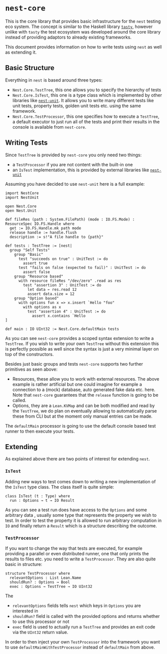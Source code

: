 # `nest-core`
This is the core library that provides basic infrastructure for the
`nest` testing eco system. The concept is similar to the Haskell library
[`tasty`](https://github.com/UnkindPartition/tasty),
however unlike with `tasty` the test ecosystem was developed around the
core library instead of providing adaptors to already existing frameworks.

This document provides information on how to write tests using `nest`
as well as extending it.

## Basic Structure
Everything in `nest` is based around three types:
- `Nest.Core.TestTree`, this one allows you to specify the hierarchy of tests
- `Nest.Core.IsTest`, this one is a type class which is implemented by other
  libraries like [`nest-unit`](https://github.com/hargonix/nest-unit).
  It allows you to write many different tests like unit tests, property tests,
  golden unit tests etc. using the same framework.
- `Nest.Core.TestProcessor`, this one specifies how to execute a `TestTree`,
  a default executor to just run all of the tests and print their results in
  the console is available from `nest-core`.

## Writing Tests
Since `TestTree` is provided by `nest-core` you only need two things:
- a `TestProcessor` if you are not content with the built-in one
- an `IsTest` implementation, this is provided by external libraries like
  [`nest-unit`](https://github.com/hargonix/nest-unit)

Assuming you have decided to use `nest-unit` here is a full example:
```lean
import NestCore
import NestUnit

open Nest.Core
open Nest.Unit

def fileRes (path : System.FilePath) (mode : IO.FS.Mode) : ResourceSpec IO.FS.Handle where
  get := IO.FS.Handle.mk path mode
  release handle := handle.flush
  description := s!"A file handle to {path}"

def tests : TestTree := [nest|
  group "Self Tests"
    group "Basic"
      test "succeeds on true" : UnitTest := do
        assert true
      test "fails on false (expected to fail)" : UnitTest := do
        assert false
    group "Resource based"
      with resource fileRes "/dev/zero" .read as res
        test "assertion 3" : UnitTest := do
          let data ← res.read 12
          assert data.size = 12
    group "Option based"
      with options fun x => x.insert `Hello "foo"
        with options as x
          test "assertion 4" : UnitTest := do
            assert x.contains `Hello
]

def main : IO UInt32 := Nest.Core.defaultMain tests
```

As you can see `nest-core` provides a scoped syntax extension to write
a `TestTree`. If you wish to write your own `TestTree` without this
extension this is perfectly possible as well since the syntax is just a
very minimal layer on top of the constructors.

Besides just basic groups and tests `nest-core` supports two further primitives
as seen above:
- Resources, these allow you to work with external resources. The above
  example is rather artificial but one could imagine for example a connection
  to a (mock) database, auto generated fake data etc. here. Note that
  `nest-core` guarantees that the `release` function is going to be called.
- Options, they are a `Lean.KVMap` and can be both modified and read by the
  `TestTree`, we do plan on eventually allowing to automatically parse these
  from CLI but at the moment only manual entries can be made.

The `defaultMain` processor is going to use the default console based
test runner to then execute your tests.

## Extending
As explained above there are two points of interest for extending `nest`.

### `IsTest`
Adding new ways to test comes down to writing a new implementation of
the `IsTest` type class. The class itself is quite simple:
```
class IsTest (t : Type) where
  run : Options → t → IO Result
```
As you can see a test run does have access to the `Options` and some
arbitrary data , usually some type that represents the property we wish
to test. In order to test the property it is allowed to run arbitrary
computation in `IO` and finally return a `Result` which is a structure
describing the outcome.

### `TestProcessor`
If you want to change the way that tests are executed, for example providing
a parallel or even distributed runner, one that only prints the results
to files etc. you need to write a `TestProcessor`. They are also quite
basic in structure:
```
structure TestProcessor where
  relevantOptions : List Lean.Name
  shouldRun? : Options → Bool
  exec : Options → TestTree → IO UInt32
```
The
- `relevantOptions` fields tells `nest` which keys in `Options` you are interested in
- `shouldRun?` field is called with the provided options and returns whether to use this processor or not
- `exec` field is used to actually run a `TestTree` and provides an exit code via the `UInt32`
  return value.

In order to then inject your own `TestProcessor` into the framework you
want to use `defaultMainWithTestProcessor` instead of `defaultMain` from above. 
